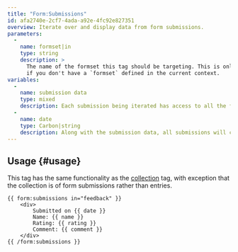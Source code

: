 ```yaml
---
title: "Form:Submissions"
id: afa2740e-2cf7-4ada-a92e-4fc92e827351
overview: Iterate over and display data from form submissions.
parameters:
  -
    name: formset|in
    type: string
    description: >
      The name of the formset this tag should be targeting. This is only required if you do _not_ use the `form:set` tag, or
      if you don't have a `formset` defined in the current context.
variables:
  -
    name: submission data
    type: mixed
    description: Each submission being iterated has access to all the field names as variables.
  -
    name: date
    type: Carbon|string
    description: Along with the submission data, all submissions will contain the date they were submitted.
---
```


## Usage {#usage}

This tag has the same functionality as the [collection](/tags/collection) tag, with exception that the collection
is of form submissions rather than entries.

```
{{ form:submissions in="feedback" }}
    <div>
        Submitted on {{ date }}
        Name: {{ name }}
        Rating: {{ rating }}
        Comment: {{ comment }}
    </div>
{{ /form:submissions }}
```
